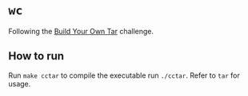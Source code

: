 # `wc`

Following the [Build Your Own Tar](https://codingchallenges.fyi/challenges/challenge-tar) challenge.

## How to run

Run `make cctar` to compile the executable run `./cctar`. Refer to `tar` for usage.
